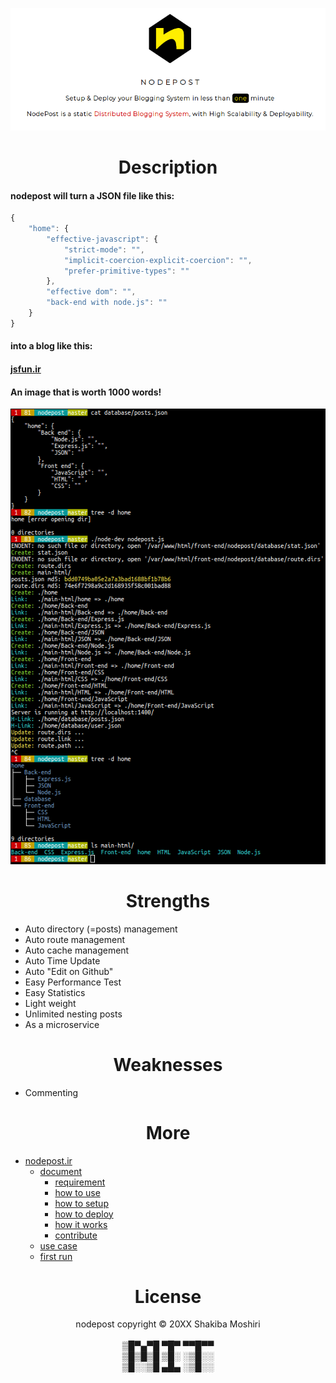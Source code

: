 <p align="center">
	<a  href="http://nodepost.ir"><img src="public/img/nodepost-logo-for-github.png" alt="nodepost-logo.svg.png"></a>
</p>

<h1 align="center">Description</h1>

<h4>nodepost will turn a JSON file like this:</h4>

```javascript
{
    "home": {
        "effective-javascript": {
            "strict-mode": "",
            "implicit-coercion-explicit-coercion": "",
            "prefer-primitive-types": ""
        },
        "effective dom": "",
        "back-end with node.js": ""
    }
}
```

<h4>into a blog like this:</h4>
<h4>
    <a target="_blank" href="http://jsfun.ir">jsfun.ir</a>
</h4>

<h4>An image that is worth 1000 words!</h4>
<p align="center">
    <img src="public/img/nodepost-first-run.png" alt="nodepost-first-run.png">
</p>

<h1 align="center">Strengths</h1>

 - Auto directory (=posts) management
 - Auto route management
 - Auto cache management
 - Auto Time Update
 - Auto "Edit on Github"
 - Easy Performance Test
 - Easy Statistics
 - Light weight
 - Unlimited nesting posts
 - As a microservice
 

 <h1 align="center">Weaknesses</h1>

  - Commenting

<h1 align="center">More</h1>

 - <a target="_blank" href="http://nodepost.ir">nodepost.ir</a>
   - <a href="http://nodepost.ir/document/">document</a>
     - <a href="http://nodepost.ir/document/requirement">requirement</a>
     - <a href="http://nodepost.ir/document/how-to-use">how to use</a>
     - <a href="http://nodepost.ir/document/how-to-setup">how to setup</a>
     - <a href="http://nodepost.ir/document/how-to-deploy">how to deploy</a>
     - <a href="http://nodepost.ir/document/how-it-works">how it works</a>
     - <a href="">contribute</a>
   - <a href="http://nodepost.ir/use-case/">use case</a>
   - <a href="http://nodepost.ir/first-run/">first run</a>


<h1 align="center">License</h1>
<p id="bottom" align="center">
  nodepost copyright &copy; 20XX Shakiba Moshiri
  <br>
  <br>
  ▒█▀▄▀█ ▀█▀ ▀▀█▀▀<br>
  ▒█▒█▒█ ▒█░ ░▒█░░<br>
  ▒█░░▒█ ▄█▄ ░▒█░░<br>
</p>
